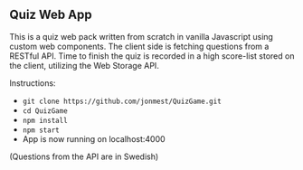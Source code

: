 ## Quiz Web App
This is a quiz web pack written from scratch in vanilla Javascript using custom web components. The client side is fetching questions from a RESTful API. Time to finish the quiz is recorded in a high score-list stored on the client, utilizing the Web Storage API.

Instructions:
- `git clone https://github.com/jonmest/QuizGame.git`
- `cd QuizGame`
- `npm install`
- `npm start`
- App is now running on localhost:4000

(Questions from the API are in Swedish)
